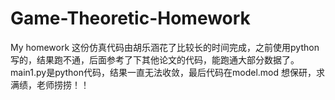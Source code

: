 # Game-Theoretic-Homework
My homework
这份仿真代码由胡乐涵花了比较长的时间完成，之前使用python写的，结果跑不通，后面参考了下其他论文的代码，能跑通大部分数据了。
main1.py是python代码，结果一直无法收敛，最后代码在model.mod
想保研，求满绩，老师捞捞！！